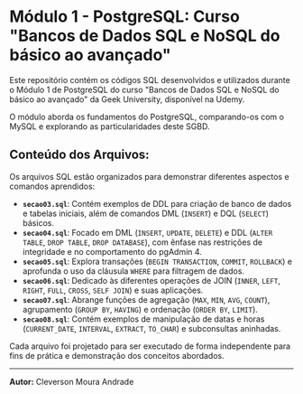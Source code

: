 # Módulo 1 - PostgreSQL: Curso "Bancos de Dados SQL e NoSQL do básico ao avançado"

Este repositório contém os códigos SQL desenvolvidos e utilizados durante o Módulo 1 de PostgreSQL do curso "Bancos de Dados SQL e NoSQL do básico ao avançado" da Geek University, disponível na Udemy.

O módulo aborda os fundamentos do PostgreSQL, comparando-os com o MySQL e explorando as particularidades deste SGBD.

## Conteúdo dos Arquivos:

Os arquivos SQL estão organizados para demonstrar diferentes aspectos e comandos aprendidos:

* **`secao03.sql`**: Contém exemplos de DDL para criação de banco de dados e tabelas iniciais, além de comandos DML (`INSERT`) e DQL (`SELECT`) básicos.
* **`secao04.sql`**: Focado em DML (`INSERT`, `UPDATE`, `DELETE`) e DDL (`ALTER TABLE`, `DROP TABLE`, `DROP DATABASE`), com ênfase nas restrições de integridade e no comportamento do pgAdmin 4.
* **`secao05.sql`**: Explora transações (`BEGIN TRANSACTION`, `COMMIT`, `ROLLBACK`) e aprofunda o uso da cláusula `WHERE` para filtragem de dados.
* **`secao06.sql`**: Dedicado às diferentes operações de JOIN (`INNER`, `LEFT`, `RIGHT`, `FULL`, `CROSS`, `SELF JOIN`) e suas aplicações.
* **`secao07.sql`**: Abrange funções de agregação (`MAX`, `MIN`, `AVG`, `COUNT`), agrupamento (`GROUP BY`, `HAVING`) e ordenação (`ORDER BY`, `LIMIT`).
* **`secao08.sql`**: Contém exemplos de manipulação de datas e horas (`CURRENT_DATE`, `INTERVAL`, `EXTRACT`, `TO_CHAR`) e subconsultas aninhadas.

Cada arquivo foi projetado para ser executado de forma independente para fins de prática e demonstração dos conceitos abordados.

---

**Autor:** Cleverson Moura Andrade
